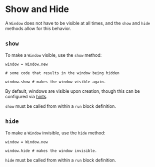 # Show and Hide

A `Window` does not have to be visible at all times, and the `show` and `hide` methods allow for this behavior.

## `show`

To make a `Window` visible, use the `show` method:

```crystal
window = Window.new

# some code that results in the window being hidden

window.show # makes the window visible again.
```

By default, windows are visible upon creation, though this can be configured via [hints](/deep-dive/window/creating-a-window/window-hints.md).

`show` must be called from within a `run` block definition.

## `hide`

To make a `Window` invisible, use the `hide` method:

```crystal
window = Window.new

window.hide # makes the window invisible.
```

`hide` must be called from within a `run` block definition.